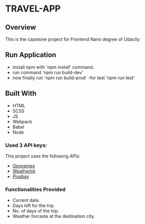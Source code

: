# TRAVEL-APP
## Overview
This is the capstone project for Frontend Nano degree of Udacity

## Run Application
- install npm with 'npm install' command.
- run command 'npm run build-dev'
- now finally run 'npm run build-prod'
-for test 'npm run test' 

## Built With
* HTML
* SCSS
* JS
* Webpack
* Babel
* Node

### Used 3 API keys:
This project uses the following APIs:
- [Geonames](http://www.geonames.org/export/web-services.html)
- [Weatherbit](https://www.weatherbit.io/account/create)
- [Pixabay](https://pixabay.com/api/docs/)

### Functionalities Provided
- Current date.
- Days left for the trip.
- No. of days of the trip.
- Weather forcaste at the destination city.

